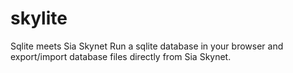 # skylite
Sqlite meets Sia Skynet
Run a sqlite database in your browser and export/import database files directly from Sia Skynet.
